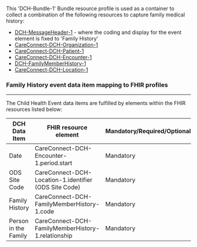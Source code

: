 This 'DCH-Bundle-1' Bundle resource profile is used as a container to collect a combination of the following resources to capture family medical history:

- [DCH-MessageHeader-1] - where the coding and display for the event element is fixed to 'Family History' 
- [CareConnect-DCH-Organization-1]
- [CareConnect-DCH-Patient-1]
- [CareConnect-DCH-Encounter-1]
- [DCH-FamilyMemberHistory-1]
- [CareConnect-DCH-Location-1]
                                                                                                   
### Family History event data item mapping to FHIR profiles ###
----------
The Child Health Event data items are fulfilled by elements within the FHIR resources listed below:

| DCH Data Item        | FHIR resource element                                 | Mandatory/Required/Optional |
|----------------------|-------------------------------------------------------|-----------------------------|
| Date                 | CareConnect-DCH-Encounter-1.period.start              | Mandatory                   |
| ODS Site Code        | CareConnect-DCH-Location-1.identifier (ODS Site Code) | Mandatory                   |
| Family History       | CareConnect-DCH-FamilyMemberHistory-1.code            | Mandatory                   |
| Person in the Family | CareConnect-DCH-FamilyMemberHistory-1.relationship    | Mandatory                   |


[DCH-MessageHeader-1]:dch-messageheader-1.html
[CareConnect-DCH-Organization-1]:careconnect-dch-organization-1.html
[CareConnect-DCH-Patient-1]:careconnect-dch-patient-1.html
[CareConnect-DCH-Encounter-1]:careconnect-dch-encounter-1.html
[CareConnect-DCH-Organization-1]:careconnect-dch-organization-1.html
[CareConnect-DCH-Location-1]:careconnect-dch-location-1.html
[DCH-FamilyMemberHistory-1]:dch-familymemberhistory-1.html
